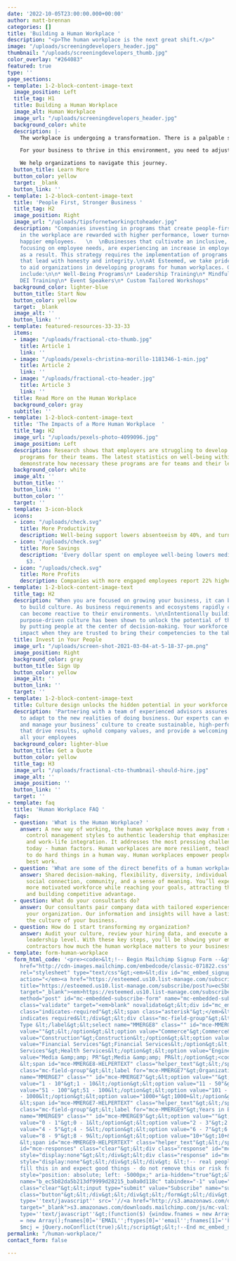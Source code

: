 ```yaml
---
date: '2022-10-05T23:00:00.000+00:00'
author: matt-brennan
categories: []
title: 'Building a Human Workplace '
description: "<p>The human workplace is the next great shift.</p>"
image: "/uploads/screeningdevelopers_header.jpg"
thumbnail: "/uploads/screeningdevelopers_thumb.jpg"
color_overlay: "#264083"
featured: true
type: ''
page_sections:
- template: 1-2-block-content-image-text
  image_position: Left
  title_tag: H1
  title: Building a Human Workplace
  image_alt: Human Workplace
  image_url: "/uploads/screeningdevelopers_header.jpg"
  background_color: white
  description: |-
    The workplace is undergoing a transformation. There is a palpable shift from Employer- to Employee-driven. The blending of permanent and contract workers is on the rise. Hybrid and remote workplaces are taking hold.

    For your business to thrive in this environment, you need to adjust your thinking, practices and tools. Developing a people- and remote-first culture is challenging.

    We help organizations to navigate this journey.
  button_title: Learn More
  button_color: yellow
  target: _blank
  button_link: ''
- template: 1-2-block-content-image-text
  title: 'People First, Stronger Business '
  title_tag: H2
  image_position: Right
  image_url: "/uploads/tipsfornetworkingctoheader.jpg"
  description: "Companies investing in programs that create people-first cultures
    in the workplace are rewarded with higher performance, lower turnover rates, and
    happier employees.   \n  \nBusinesses that cultivate an inclusive, diverse culture
    focusing on employee needs, are experiencing an increase in employee alignment
    as a result. This strategy requires the implementation of programs and practices
    that lead with honesty and integrity.\n\nAt Esteemed, we take pride in our ability
    to aid organizations in developing programs for human workplaces. Our offerings
    include:\n\n* Well-Being Programs\n* Leadership Training\n* Mindfulness Coaching\n*
    DEI Training\n* Event Speakers\n* Custom Tailored Workshops"
  background_color: lighter-blue
  button_title: Start Now
  button_color: yellow
  target: _blank
  image_alt: ''
  button_link: ''
- template: featured-resources-33-33-33
  items:
  - image: "/uploads/fractional-cto-thumb.jpg"
    title: Article 1
    link: ''
  - image: "/uploads/pexels-christina-morillo-1181346-1-min.jpg"
    title: Article 2
    link: ''
  - image: "/uploads/fractional-cto-header.jpg"
    title: Article 3
    link: ''
  title: Read More on the Human Workplace
  background_color: gray
  subtitle: ''
- template: 1-2-block-content-image-text
  title: 'The Impacts of a More Human Workplace  '
  title_tag: H2
  image_url: "/uploads/pexels-photo-4099096.jpg"
  image_position: Left
  description: Research shows that employers are struggling to develop human workplace
    programs for their teams. The latest statistics on well-being within the workplace
    demonstrate how necessary these programs are for teams and their leadership.
  background_color: white
  image_alt: ''
  button_title: ''
  button_link: ''
  button_color: ''
  target: ''
- template: 3-icon-block
  icons:
  - icon: "/uploads/check.svg"
    title: More Productivity
    description: Well-being support lowers absenteeism by 40%, and turnover by 65%.
  - icon: "/uploads/check.svg"
    title: More Savings
    description: 'Every dollar spent on employee well-being lowers medical costs by
      $3. '
  - icon: "/uploads/check.svg"
    title: More Profits
    description: Companies with more engaged employees report 22% higher profitability.
- template: 1-2-block-content-image-text
  title_tag: H2
  description: "When you are focused on growing your business, it can be difficult
    to build culture. As business requirements and ecosystems rapidly change, businesses
    can become reactive to their environments. \n\nIntentionally building an inclusive,
    purpose-driven culture has been shown to unlock the potential of the workforce
    by putting people at the center of decision-making. Your workforce will have greater
    impact when they are trusted to bring their competencies to the table."
  title: Invest in Your People
  image_url: "/uploads/screen-shot-2021-03-04-at-5-18-37-pm.png"
  image_position: Right
  background_color: gray
  button_title: Sign Up
  button_color: yellow
  image_alt: ''
  button_link: ''
  target: ''
- template: 1-2-block-content-image-text
  title: Culture design unlocks the hidden potential in your workforce.
  description: 'Partnering with a team of experienced advisors assures you are ready
    to adapt to the new realities of doing business. Our experts can evaluate, implement,
    and manage your business’ culture to create sustainable, high-performing teams
    that drive results, uphold company values, and provide a welcoming workplace for
    all your employees                                                                                                                                                                                                                                                                                  '
  background_color: lighter-blue
  button_title: Get a Quote
  button_color: yellow
  title_tag: H3
  image_url: "/uploads/fractional-cto-thumbnail-should-hire.jpg"
  image_alt: ''
  image_position: ''
  button_link: ''
  target: ''
- template: faq
  title: 'Human Workplace FAQ '
  faqs:
  - question: 'What is the Human Workplace? '
    answer: A new way of working, the human workplace moves away from command and
      control management styles to authentic leadership that emphasizes human connection
      and work-life integration. It addresses the most pressing challenge for leadership
      today - human factors. Human workplaces are more resilient, teaching us how
      to do hard things in a human way. Human workplaces empower people to do their
      best work.
  - question: 'What are some of the direct benefits of a human workplace? '
    answer: Shared decision-making, flexibility, diversity, individual empowerment,
      social connection, community, and a sense of meaning. You’ll experience a happier,
      more motivated workforce while reaching your goals, attracting the best talent,
      and building competitive advantage.
  - question: What do your consultants do?
    answer: Our consultants pair company data with tailored experiences to transform
      your organization. Our information and insights will have a lasting impact on
      the culture of your business.
  - question: How do I start transforming my organization?
    answer: Audit your culture, review your hiring data, and execute a plan from the
      leadership level. With these key steps, you’ll be showing your employees and
      contractors how much the human workplace matters to your business goals.
- template: form-human-workplace
  form_html_code: '<pre><code>&lt;!-- Begin Mailchimp Signup Form --&gt;&lt;link href="//<a
    href="http://cdn-images.mailchimp.com/embedcode/classic-071822.css" target="_blank">cdn-images.mailchimp.com/embedcode/classic-071822.css</a>"
    rel="stylesheet" type="text/css"&gt;<em>&lt;div id="mc_embed_signup"&gt;&lt;form
    action="</em><a href="https://esteemed.us10.list-manage.com/subscribe/post?u=ec5b82da5b213df9999d28215&amp;id=ba0a0d118c&amp;f_id=00d33ae2f0"
    title="https://esteemed.us10.list-manage.com/subscribe/post?u=ec5b82da5b213df9999d28215&amp;id=ba0a0d118c&amp;f_id=00d33ae2f0"
    target="_blank"><em>https://esteemed.us10.list-manage.com/subscribe/post?u=ec5b82da5b213df9999d28215&amp;id=ba0a0d118c&amp;f_id=00d33ae2f0</em></a>_"
    method="post" id="mc-embedded-subscribe-form" name="mc-embedded-subscribe-form"
    class="validate" target="<em>blank" novalidate&gt;&lt;div id="mc_embed_signup_scroll"&gt;&lt;h2&gt;Subscribe&lt;/h2&gt;&lt;div
    class="indicates-required"&gt;&lt;span class="asterisk"&gt;</em>&lt;/span&gt;
    indicates required&lt;/div&gt;&lt;div class="mc-field-group"&gt;&lt;label for="mce-MMERGE8"&gt;Industry
    Type &lt;/label&gt;&lt;select name="MMERGE8" class="" id="mce-MMERGE8"&gt;&lt;option
    value=""&gt;&lt;/option&gt;&lt;option value="Commerce"&gt;Commerce&lt;/option&gt;&lt;option
    value="Construction"&gt;Construction&lt;/option&gt;&lt;option value="Education"&gt;Education&lt;/option&gt;&lt;option
    value="Financial Services"&gt;Financial Services&lt;/option&gt;&lt;option value="Health
    Services"&gt;Health Services&lt;/option&gt;&lt;option value="Engineering"&gt;Engineering&lt;/option&gt;&lt;option
    value="Media &amp;amp; PR"&gt;Media &amp;amp; PR&lt;/option&gt;<code>&lt;/select&gt;
    &lt;span id="mce-MMERGE8-HELPERTEXT" class="helper_text"&gt;&lt;/span&gt;</code>&lt;/div&gt;&lt;div
    class="mc-field-group"&gt;&lt;label for="mce-MMERGE7"&gt;Organization Size &lt;/label&gt;&lt;select
    name="MMERGE7" class="" id="mce-MMERGE7"&gt;&lt;option value=""&gt;&lt;/option&gt;&lt;option
    value="1 - 10"&gt;1 - 10&lt;/option&gt;&lt;option value="11 - 50"&gt;11 - 50&lt;/option&gt;&lt;option
    value="51 - 100"&gt;51 - 100&lt;/option&gt;&lt;option value="101 - 1000"&gt;101
    - 1000&lt;/option&gt;&lt;option value="1000+"&gt;1000+&lt;/option&gt;<code>&lt;/select&gt;
    &lt;span id="mce-MMERGE7-HELPERTEXT" class="helper_text"&gt;&lt;/span&gt;</code>&lt;/div&gt;&lt;div
    class="mc-field-group"&gt;&lt;label for="mce-MMERGE9"&gt;Years in Business &lt;/label&gt;&lt;select
    name="MMERGE9" class="" id="mce-MMERGE9"&gt;&lt;option value=""&gt;&lt;/option&gt;&lt;option
    value="0 - 1"&gt;0 - 1&lt;/option&gt;&lt;option value="2 - 3"&gt;2 - 3&lt;/option&gt;&lt;option
    value="4 - 5"&gt;4 - 5&lt;/option&gt;&lt;option value="6 - 7"&gt;6 - 7&lt;/option&gt;&lt;option
    value="8 - 9"&gt;8 - 9&lt;/option&gt;&lt;option value="10+"&gt;10+&lt;/option&gt;<code>&lt;/select&gt;
    &lt;span id="mce-MMERGE9-HELPERTEXT" class="helper_text"&gt;&lt;/span&gt;</code>&lt;/div&gt;&lt;div
    id="mce-responses" class="clear"&gt;&lt;div class="response" id="mce-error-response"
    style="display:none"&gt;&lt;/div&gt;&lt;div class="response" id="mce-success-response"
    style="display:none"&gt;&lt;/div&gt;&lt;/div&gt; &lt;!-- real people should not
    fill this in and expect good things - do not remove this or risk form bot signups--&gt;&lt;div
    style="position: absolute; left: -5000px;" aria-hidden="true"&gt;&lt;input type="text"
    name="b_ec5b82da5b213df9999d28215_ba0a0d118c" tabindex="-1" value=""&gt;&lt;/div&gt;&lt;div
    class="clear"&gt;&lt;input type="submit" value="Subscribe" name="subscribe" id="mc-embedded-subscribe"
    class="button"&gt;&lt;/div&gt;&lt;/div&gt;&lt;/form&gt;&lt;/div&gt;&lt;script
    type=''text/javascript'' src=''//<a href="http://s3.amazonaws.com/downloads.mailchimp.com/js/mc-validate.js"
    target="_blank">s3.amazonaws.com/downloads.mailchimp.com/js/mc-validate.js</a>''&gt;&lt;/script&gt;&lt;script
    type=''text/javascript''&gt;(function($) {window.fnames = new Array(); window.ftypes
    = new Array();fnames[0]=''EMAIL'';ftypes[0]=''email'';fnames[1]=''FNAME'';ftypes[1]=''text'';fnames[2]=''LNAME'';ftypes[2]=''text'';fnames[4]=''PHONE'';ftypes[4]=''phone'';fnames[6]=''MMERGE6'';ftypes[6]=''text'';fnames[5]=''MMERGE5'';ftypes[5]=''url'';fnames[3]=''MMERGE3'';ftypes[3]=''dropdown'';fnames[8]=''MMERGE8'';ftypes[8]=''dropdown'';fnames[7]=''MMERGE7'';ftypes[7]=''dropdown'';fnames[9]=''MMERGE9'';ftypes[9]=''dropdown'';}(jQuery));var
    $mcj = jQuery.noConflict(true);&lt;/script&gt;&lt;!--End mc_embed_signup--&gt;</code></pre>'
permalink: "/human-workplace/"
contact_form: false

---
```


